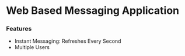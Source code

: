 # Web Based Messaging Application
### Features
* Instant Messaging: Refreshes Every Second
* Multiple Users
